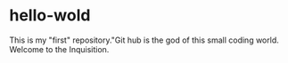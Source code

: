# hello-wold
This is my "first" repository."Git hub is the god of this small coding world. Welcome to the Inquisition.
